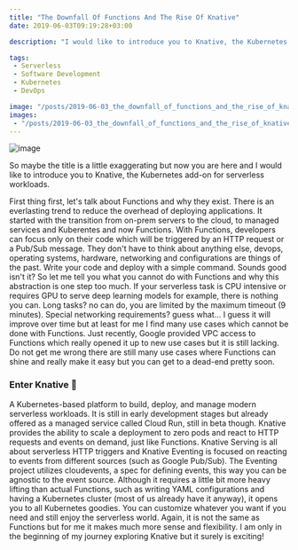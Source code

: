 ```yaml
---
title: "The Downfall Of Functions And The Rise Of Knative"
date: 2019-06-03T09:19:28+03:00

description: "I would like to introduce you to Knative, the Kubernetes add-on for serverless workloads"

tags:
 - Serverless 
 - Software Development 
 - Kubernetes 
 - DevOps 

image: "/posts/2019-06-03_the_downfall_of_functions_and_the_rise_of_knative/images/1.jpeg" 
images:
 - "/posts/2019-06-03_the_downfall_of_functions_and_the_rise_of_knative/images/1.jpeg" 
---
```


![image](/posts/2019-06-03_the_downfall_of_functions_and_the_rise_of_knative/images/1.jpeg)

So maybe the title is a little exaggerating but now you are here and I would like to introduce you to Knative, the Kubernetes add-on for serverless workloads.

First thing first, let's talk about Functions and why they exist. There is an everlasting trend to reduce the overhead of deploying applications.
It started with the transition from on-prem servers to the cloud, to managed services and Kuberentes and now Functions.
With Functions, developers can focus only on their code which will be triggered by an HTTP request or a Pub/Sub message.
They don't have to think about anything else, devops, operating systems, hardware, networking and configurations are things of the past.
Write your code and deploy with a simple command. Sounds good isn't it?
So let me tell you what you cannot do with Functions and why this abstraction is one step too much.
If your serverless task is CPU intensive or requires GPU to serve deep learning models for example, there is nothing you can.
Long tasks? no can do, you are limited by the maximum timeout (9 minutes).
Special networking requirements? guess what… I guess it will improve over time but at least for me I find many use cases which cannot be done with Functions.
Just recently, Google provided VPC access to Functions which really opened it up to new use cases but it is still lacking.
Do not get me wrong there are still many use cases where Functions can shine and really make it easy but you can get to a dead-end pretty soon.

### Enter Knative 🚢

A Kubernetes-based platform to build, deploy, and manage modern serverless workloads.
It is still in early development stages but already offered as a managed service called Cloud Run, still in beta though.
Knative provides the ability to scale a deployment to zero pods and react to HTTP requests and events on demand, just like Functions.
Knative Serving is all about serverless HTTP triggers and Knative Eventing is focused on reacting to events from different sources (such as Google Pub/Sub).
The Eventing project utilizes cloudevents, a spec for defining events, this way you can be agnostic to the event source.
Although it requires a little bit more heavy lifting than actual Functions, such as writing YAML configurations and having a Kubernetes cluster (most of us already have it anyway), it opens you to all Kubernetes goodies.
You can customize whatever you want if you need and still enjoy the serverless world. Again, it is not the same as Functions but for me it makes much more sense and flexibility.
I am only in the beginning of my journey exploring Knative but it surely is exciting!